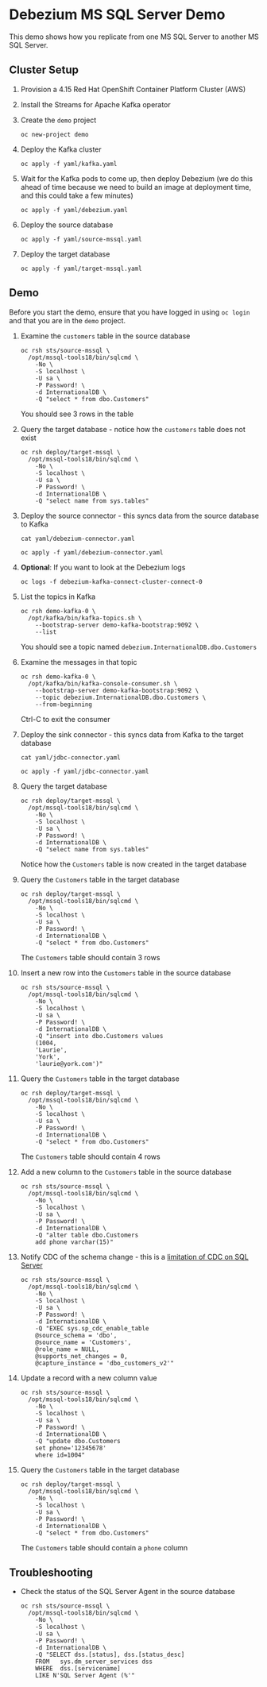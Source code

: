 # Debezium MS SQL Server Demo

This demo shows how you replicate from one MS SQL Server to another MS SQL Server.

## Cluster Setup

01. Provision a 4.15 Red Hat OpenShift Container Platform Cluster (AWS)

01. Install the Streams for Apache Kafka operator

01. Create the `demo` project

		oc new-project demo
		
01. Deploy the Kafka cluster

		oc apply -f yaml/kafka.yaml

01. Wait for the Kafka pods to come up, then deploy Debezium (we do this ahead of time because we need to build an image at deployment time, and this could take a few minutes)

		oc apply -f yaml/debezium.yaml

01. Deploy the source database

		oc apply -f yaml/source-mssql.yaml

01. Deploy the target database

		oc apply -f yaml/target-mssql.yaml


## Demo

Before you start the demo, ensure that you have logged in using `oc login` and that you are in the `demo` project.

01. Examine the `customers` table in the source database

		oc rsh sts/source-mssql \
		  /opt/mssql-tools18/bin/sqlcmd \
		    -No \
		    -S localhost \
		    -U sa \
		    -P Password! \
		    -d InternationalDB \
		    -Q "select * from dbo.Customers"

	You should see 3 rows in the table

01. Query the target database - notice how the `customers` table does not exist

		oc rsh deploy/target-mssql \
		  /opt/mssql-tools18/bin/sqlcmd \
		    -No \
		    -S localhost \
		    -U sa \
		    -P Password! \
		    -d InternationalDB \
		    -Q "select name from sys.tables"

01. Deploy the source connector - this syncs data from the source database to Kafka

		cat yaml/debezium-connector.yaml

		oc apply -f yaml/debezium-connector.yaml

01. **Optional**: If you want to look at the Debezium logs

		oc logs -f debezium-kafka-connect-cluster-connect-0

01. List the topics in Kafka

		oc rsh demo-kafka-0 \
		  /opt/kafka/bin/kafka-topics.sh \
		    --bootstrap-server demo-kafka-bootstrap:9092 \
		    --list

	You should see a topic named `debezium.InternationalDB.dbo.Customers`
	
01. Examine the messages in that topic

		oc rsh demo-kafka-0 \
		  /opt/kafka/bin/kafka-console-consumer.sh \
		    --bootstrap-server demo-kafka-bootstrap:9092 \
		    --topic debezium.InternationalDB.dbo.Customers \
		    --from-beginning

	Ctrl-C to exit the consumer

01. Deploy the sink connector - this syncs data from Kafka to the target database

		cat yaml/jdbc-connector.yaml

		oc apply -f yaml/jdbc-connector.yaml

01. Query the target database

		oc rsh deploy/target-mssql \
		  /opt/mssql-tools18/bin/sqlcmd \
		    -No \
		    -S localhost \
		    -U sa \
		    -P Password! \
		    -d InternationalDB \
		    -Q "select name from sys.tables"

	Notice how the `Customers` table is now created in the target database

01. Query the `Customers` table in the target database

		oc rsh deploy/target-mssql \
		  /opt/mssql-tools18/bin/sqlcmd \
		    -No \
		    -S localhost \
		    -U sa \
		    -P Password! \
		    -d InternationalDB \
		    -Q "select * from dbo.Customers"

	The `Customers` table should contain 3 rows

01. Insert a new row into the `Customers` table in the source database

		oc rsh sts/source-mssql \
		  /opt/mssql-tools18/bin/sqlcmd \
		    -No \
		    -S localhost \
		    -U sa \
		    -P Password! \
		    -d InternationalDB \
		    -Q "insert into dbo.Customers values
		    (1004,
		    'Laurie',
		    'York',
		    'laurie@york.com')"

01. Query the `Customers` table in the target database

		oc rsh deploy/target-mssql \
		  /opt/mssql-tools18/bin/sqlcmd \
		    -No \
		    -S localhost \
		    -U sa \
		    -P Password! \
		    -d InternationalDB \
		    -Q "select * from dbo.Customers"

	The `Customers` table should contain 4 rows

01. Add a new column to the `Customers` table in the source database

		oc rsh sts/source-mssql \
		  /opt/mssql-tools18/bin/sqlcmd \
		    -No \
		    -S localhost \
		    -U sa \
		    -P Password! \
		    -d InternationalDB \
		    -Q "alter table dbo.Customers
		    add phone varchar(15)"

01. Notify CDC of the schema change - this is a [limitation of CDC on SQL Server](https://debezium.io/documentation/reference/stable/connectors/sqlserver.html#sqlserver-schema-evolution)

		oc rsh sts/source-mssql \
		  /opt/mssql-tools18/bin/sqlcmd \
		    -No \
		    -S localhost \
		    -U sa \
		    -P Password! \
		    -d InternationalDB \
		    -Q "EXEC sys.sp_cdc_enable_table
		    @source_schema = 'dbo',
		    @source_name = 'Customers',
		    @role_name = NULL,
		    @supports_net_changes = 0,
		    @capture_instance = 'dbo_customers_v2'"

01. Update a record with a new column value

		oc rsh sts/source-mssql \
		  /opt/mssql-tools18/bin/sqlcmd \
		    -No \
		    -S localhost \
		    -U sa \
		    -P Password! \
		    -d InternationalDB \
		    -Q "update dbo.Customers
		    set phone='12345678'
		    where id=1004"

01. Query the `Customers` table in the target database

		oc rsh deploy/target-mssql \
		  /opt/mssql-tools18/bin/sqlcmd \
		    -No \
		    -S localhost \
		    -U sa \
		    -P Password! \
		    -d InternationalDB \
		    -Q "select * from dbo.Customers"

	The `Customers` table should contain a `phone` column


## Troubleshooting

*   Check the status of the SQL Server Agent in the source database

		oc rsh sts/source-mssql \
		  /opt/mssql-tools18/bin/sqlcmd \
		    -No \
		    -S localhost \
		    -U sa \
		    -P Password! \
		    -d InternationalDB \
		    -Q "SELECT dss.[status], dss.[status_desc]
		    FROM   sys.dm_server_services dss
		    WHERE  dss.[servicename]
		    LIKE N'SQL Server Agent (%'"

